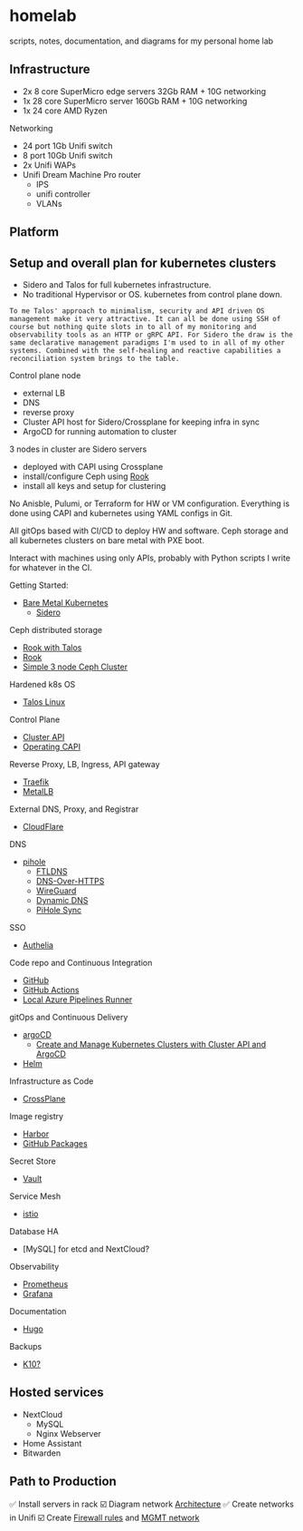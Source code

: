# homelab
scripts, notes, documentation, and diagrams for my personal home lab

## Infrastructure

* 2x 8 core SuperMicro edge servers 32Gb RAM + 10G networking
* 1x 28 core SuperMicro server 160Gb RAM + 10G networking
* 1x 24 core AMD Ryzen 

Networking

* 24 port 1Gb Unifi switch
* 8 port 10Gb Unifi switch
* 2x Unifi WAPs
* Unifi Dream Machine Pro router
    * IPS
    * unifi controller
    * VLANs

## Platform

## Setup and overall plan for kubernetes clusters

* Sidero and Talos for full kubernetes infrastructure.
* No traditional Hypervisor or OS. kubernetes from control plane down.

`To me Talos' approach to minimalism, security and API driven OS management make it very attractive. It can all be done using SSH of course but nothing quite slots in to all of my monitoring and observability tools as an HTTP or gRPC API.
For Sidero the draw is the same declarative management paradigms I'm used to in all of my other systems. Combined with the self-healing and reactive capabilities a reconciliation system brings to the table.`

Control plane node
- external LB
- DNS
- reverse proxy
- Cluster API host for Sidero/Crossplane for keeping infra in sync
- ArgoCD for running automation to cluster

3 nodes in cluster are Sidero servers
- deployed with CAPI using Crossplane
- install/configure Ceph using [Rook](https://www.talos.dev/v1.0/kubernetes-guides/configuration/ceph-with-rook/)
- install all keys and setup for clustering

No Anisble, Pulumi, or Terraform for HW or VM configuration. Everything is done using CAPI and kubernetes using YAML configs in Git.

All gitOps based with CI/CD to deploy HW and software. Ceph storage and all kubernetes clusters on bare metal with PXE boot.

Interact with machines using only APIs, probably with Python scripts I write for whatever in the CI.

Getting Started:
* [Bare Metal Kubernetes](https://www.youtube.com/watch?v=XmgIlq2gEsg&t=781)
    * [Sidero](https://www.sidero.dev)

Ceph distributed storage
* [Rook with Talos](https://www.talos.dev/v1.0/kubernetes-guides/configuration/ceph-with-rook/)
* [Rook](https://rook.io/docs/rook/v1.9/ceph-storage.html)
* [Simple 3 node Ceph Cluster](https://www.jamescoyle.net/how-to/1244-create-a-3-node-ceph-storage-cluster)

Hardened k8s OS
* [Talos Linux](https://www.talos.dev)

Control Plane
* [Cluster API](https://cluster-api.sigs.k8s.io/introduction.html)
* [Operating CAPI](https://www.youtube.com/watch?v=8yUDUhZ6ako&t=600s)

Reverse Proxy, LB, Ingress, API gateway
* [Traefik](https://doc.traefik.io/traefik/providers/kubernetes-ingress/)
* [MetalLB](https://metallb.universe.tf/installation/)

External DNS, Proxy, and Registrar
* [CloudFlare](https://dash.cloudflare.com/f)

DNS
* [pihole](https://pi-hole.net)
    * [FTLDNS](https://docs.pi-hole.net/guides/dns/unbound/)
    * [DNS-Over-HTTPS](https://docs.pi-hole.net/guides/dns/cloudflared/)
    * [WireGuard](https://docs.pi-hole.net/guides/vpn/wireguard/concept/)
    * [Dynamic DNS](https://docs.pi-hole.net/guides/vpn/openvpn/dyndns/)
    * [PiHole Sync](https://www.youtube.com/watch?v=IFVYe3riDRA&t=196s)

SSO
* [Authelia](https://www.authelia.com/docs/)

Code repo and Continuous Integration
* [GitHub](https://github.com)
* [GitHub Actions](https://github.com)
* [Local Azure Pipelines Runner](https://www.youtube.com/watch?v=rO-VKProMp8)

gitOps and Continuous Delivery 
* [argoCD](https://argo-cd.readthedocs.io/en/stable/)
    * [Create and Manage Kubernetes Clusters with Cluster API and ArgoCD](https://piotrminkowski.com/2021/12/03/create-kubernetes-clusters-with-cluster-api-and-argocd/)
* [Helm](https://helm.sh)

Infrastructure as Code
* [CrossPlane](https://crossplane.io/)

Image registry
* [Harbor](https://goharbor.io/)
* [GitHub Packages](https://github.com)

Secret Store
* [Vault](https://www.vaultproject.io/)

Service Mesh
* [istio](https://istio.io/)

Database HA
* [MySQL] for etcd and NextCloud?

Observability
* [Prometheus](https://prometheus.io/)
* [Grafana](https://grafana.com/)

Documentation
* [Hugo](https://gohugo.io/)

Backups
* [K10?](https://www.youtube.com/watch?v=01qcYSck1c4)

## Hosted services

* NextCloud
    * MySQL
    * Nginx Webserver
* Home Assistant
* Bitwarden

## Path to Production

✅ Install servers in rack
☑️ Diagram network [Architecture](https://www.microsoft.com/en-us/microsoft-365/business-insights-ideas/resources/tips-for-mapping-your-network-diagram)
✅ Create networks in Unifi
☑️ Create [Firewall rules](https://help.ui.com/hc/en-us/articles/115003173168-UniFi-UDM-USG-Introduction-to-Firewall-Rules#4) and [MGMT network](https://help.ui.com/hc/en-us/articles/115010254227-UniFi-USG-Firewall-How-to-Disable-InterVLAN-Routing#option%203)